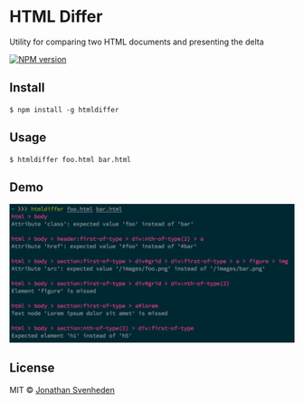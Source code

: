 # HTML Differ

Utility for comparing two HTML documents and presenting the delta

[![NPM version][npm-image]][npm-url]


## Install

```
$ npm install -g htmldiffer
```


## Usage
```
$ htmldiffer foo.html bar.html
```


## Demo
![A screenshot of example use](screenshot.png?raw=true)


## License

MIT © [Jonathan Svenheden](https://github.com/svenheden)

[npm-url]: https://npmjs.org/package/htmldiffer
[npm-image]: https://badge.fury.io/js/htmldiffer.svg
